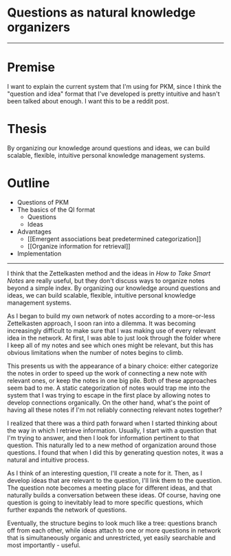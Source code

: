 # Questions as natural knowledge organizers

---
# Premise
I want to explain the current system that I'm using for PKM, since I think the "question and idea" format that I've developed is pretty intuitive and hasn't been talked about enough. I want this to be a reddit post. 

# Thesis
By organizing our knowledge around questions and ideas, we can build scalable, flexible, intuitive personal knowledge management systems. 

# Outline
- Questions of PKM
- The basics of the QI format
	- Questions
	- Ideas
- Advantages
	- [[Emergent associations beat predetermined categorization]]
	- [[Organize information for retrieval]]
- Implementation

---
I think that the Zettelkasten method and the ideas in *How to Take Smart Notes* are really useful, but they don't discuss ways to organize notes beyond a simple index. By organizing our knowledge around questions and ideas, we can build scalable, flexible, intuitive personal knowledge management systems. 

As I began to build my own network of notes according to a more-or-less Zettelkasten approach, I soon ran into a dilemma. It was becoming increasingly difficult to make sure that I was making use of every relevant idea in the network. At first, I was able to just look through the folder where I keep all of my notes and see which ones might be relevant, but this has obvious limitations when the number of notes begins to climb. 

This presents us with the appearance of a binary choice: either categorize the notes in order to speed up the work of connecting a new note with relevant ones, or keep the notes in one big pile. Both of these approaches seem bad to me. A static categorization of notes would trap me into the system that I was trying to escape in the first place by allowing notes to develop connections organically. On the other hand, what's the point of having all these notes if I'm not reliably connecting relevant notes together?

I realized that there was a third path forward when I started thinking about the way in which I retrieve information. Usually, I start with a question that I'm trying to answer, and then I look for information pertinent to that question. This naturally led to a new method of organization around those questions. I found that when I did this by generating question notes, it was a natural and intuitive process. 

As I think of an interesting question, I'll create a note for it. Then, as I develop ideas that are relevant to the question, I'll link them to the question. The question note becomes a meeting place for different ideas, and that naturally builds a conversation between these ideas. Of course, having one question is going to inevitably lead to more specific questions, which further expands the network of questions. 

Eventually, the structure begins to look much like a tree: questions branch off from each other, while ideas attach to one or more questions in network that is simultaneously organic and unrestricted, yet easily searchable and most importantly - useful. 